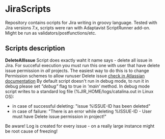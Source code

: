 # JiraScripts
Repository contains ocripts for Jira writing in groovy language.
Tested with Jira versions 7.x, scripts were ran with Adaptavist ScriptRunner add-on.
Might be run as validators/postfunctions/etc.

 ## Scripts description
**DeleteAllIssue**
Script does exactly waht it name says - delete all issue in Jira.
For succeful execution you must run this one with user that have delete issue
permission in _all_ projects. The easiest way to do this is to change Permission schemes to allow runuser Delete issue [check in Atlassian documentation](https://confluence.atlassian.com/adminjiraserver075/managing-project-permissions-935391141.html)
By default script doesn't run in debug mode, to run it in debug please set _"debug"_ flag to true in 
_'main'_ method.
In debug mode script writes to a standard log file (%JIR\_HOME/logs/catalina.out in Linux OS):
* in case of successful deleting:
  "issue %ISSUE-ID has been deleted"
* in case of failure:
  "There is an error while deleting %ISSUE-ID - User must have Delete issue permission in project!"

Be aware! Log is created for every issue - on a really large instance might be root cause of freezing!
